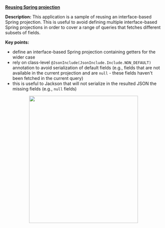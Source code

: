 **[Reusing Spring projection](https://github.com/AnghelLeonard/Hibernate-SpringBoot/tree/master/HibernateSpringBootReuseProjection)**
 
**Description:** This application is a sample of reusing an interface-based Spring projection. This is useful to avoid defining multiple interface-based Spring projections in order to cover a range of queries that fetches different subsets of fields.

**Key points:**
- define an interface-based Spring projection containing getters for the wider case 
- rely on class-level `@JsonInclude(JsonInclude.Include.NON_DEFAULT)` annotation to avoid serialization of default fields (e.g., fields that are not available in the current projection and are `null` - these fields haven't been fetched in the current query)
- this is useful to Jackson that will not serialize in the resulted JSON the missing fields (e.g., `null` fields)

<a href="https://leanpub.com/java-persistence-performance-illustrated-guide"><p align="center"><img src="https://github.com/AnghelLeonard/Hibernate-SpringBoot/blob/master/Java%20Persistence%20Performance%20Illustrated%20Guide.jpg" height="410" width="350"/></p></a>
